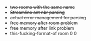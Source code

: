 - ~~two rooms with the same name~~
- ~~Streamline ant nbr parsing~~
- ~~actual error management for parsing~~
- ~~free memory after room problem~~
- free memory after link problem
- this-fucking-format-of room 0 0
